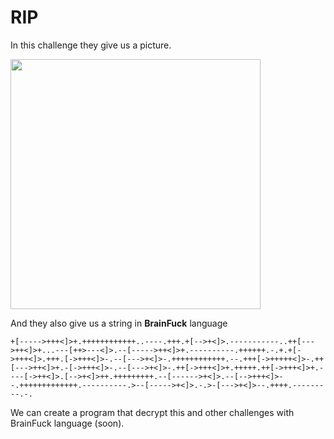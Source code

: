 # RIP

In this challenge they give us a picture.

<img src="https://github.com/jntxJ/CTF_s/blob/master/2018/RITSEC2018/misc/RIP/RIP.png" data-canonical-src="https://github.com/jntxJ/CTF_s/blob/master/2018/RITSEC2018/misc/RIP/RIP.png" width="400" height="400" />

And they also give us a string in **BrainFuck** language

`+[----->+++<]>+.++++++++++++..----.+++.+[-->+<]>.-----------..++[--->++<]>+...---[++>---<]>.--[----->++<]>+.----------.++++++.-.+.+[-  >+++<]>.+++.[->+++<]>-.--[--->+<]>-.++++++++++++.--.+++[->+++++<]>-.++[--->++<]>+.-[->+++<]>-.--[--->+<]>-.++[->+++<]>+.+++++.++[->+++<]>+.----[->++<]>.[-->+<]>++.+++++++++.--[------>+<]>.--[-->+++<]>--.+++++++++++++.----------.>--[----->+<]>.-.>-[--->+<]>--.++++.---------.-.`

We can create a program that decrypt this and other challenges with BrainFuck language (soon). 






